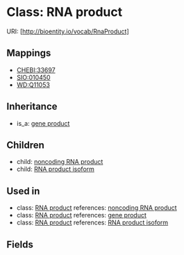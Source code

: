 # Class: RNA product




URI: [http://bioentity.io/vocab/RnaProduct]
## Mappings

 * [CHEBI:33697](http://purl.obolibrary.org/obo/CHEBI_33697)
 * [SIO:010450](http://semanticscience.org/resource/SIO_010450)
 * [WD:Q11053](http://purl.obolibrary.org/obo/WD_Q11053)
## Inheritance

 *  is_a: [gene product](GeneProduct.md)
## Children

 *  child: [noncoding RNA product](NoncodingRnaProduct.md)
 *  child: [RNA product isoform](RnaProductIsoform.md)
## Used in

 *  class: [RNA product](RnaProduct.md) references: [noncoding RNA product](NoncodingRnaProduct.md)
 *  class: [RNA product](RnaProduct.md) references: [gene product](GeneProduct.md)
 *  class: [RNA product](RnaProduct.md) references: [RNA product isoform](RnaProductIsoform.md)
## Fields

